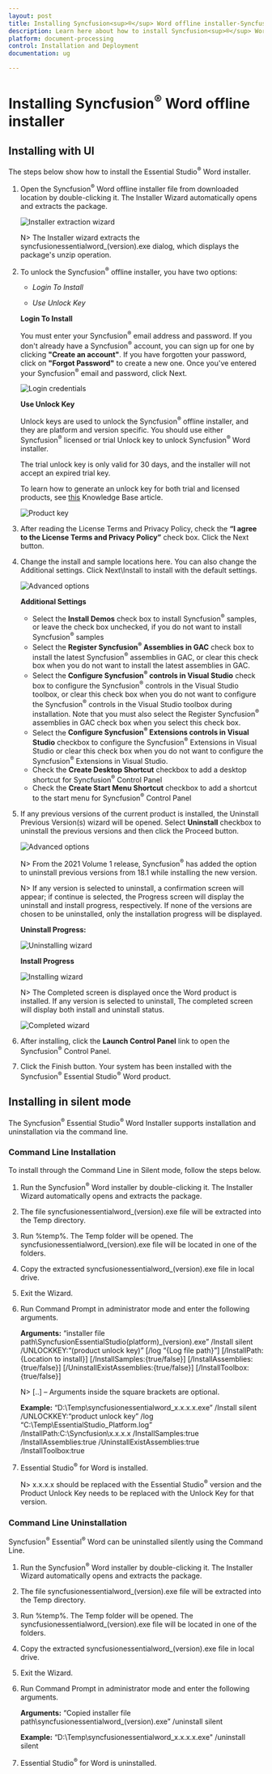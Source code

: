 ```yaml
---
layout: post
title: Installing Syncfusion<sup>®</sup> Word offline installer-Syncfusion<sup>®</sup>
description: Learn here about how to install Syncfusion<sup>®</sup> Word offline installer after downloading from our Syncfusion<sup>®</sup> website.
platform: document-processing
control: Installation and Deployment
documentation: ug

---
```


# Installing Syncfusion<sup>®</sup> Word offline installer


## Installing with UI   

The steps below show how to install the Essential Studio<sup>®</sup> Word installer.

1.	Open the Syncfusion<sup>®</sup> Word offline installer file from downloaded location by double-clicking it. The Installer Wizard automatically opens and extracts the package.

    ![Installer extraction wizard](images/Step-by-Step-Installation_img1.png)

    N> The Installer wizard extracts the syncfusionessentialword_(version).exe dialog, which displays the package's unzip operation.

2.	To unlock the Syncfusion<sup>®</sup> offline installer, you have two options:

   
    * *Login To Install*
   
    * *Use Unlock Key*
   
   
   
    **Login To Install**
   
    You must enter your Syncfusion<sup>®</sup> email address and password. If you don't already have a Syncfusion<sup>®</sup> account, you can sign up for one by clicking **"Create an account"**. If you have forgotten your password, click on **"Forgot Password"** to create a new one. Once you've entered your Syncfusion<sup>®</sup> email and password, click Next.

    ![Login credentials](images/Step-by-Step-Installation_img2.png)   


    **Use Unlock Key**
   
    Unlock keys are used to unlock the Syncfusion<sup>®</sup> offline installer, and they are platform and version specific. You should use either Syncfusion<sup>®</sup> licensed or trial Unlock key to unlock Syncfusion<sup>®</sup> Word installer.
   
    The trial unlock key is only valid for 30 days, and the installer will not accept an expired trial key. 
   
    To learn how to generate an unlock key for both trial and licensed products, see [this](https://www.syncfusion.com/kb/2326) Knowledge Base article.

    ![Product key](images/Step-by-Step-Installation_img3.png)   


3.	After reading the License Terms and Privacy Policy, check the **“I agree to the License Terms and Privacy Policy”** check box. Click the Next button.


4.	Change the install and sample locations here. You can also change the Additional settings. Click Next\Install to install with the default settings.


    ![Advanced options](images/Step-by-Step-Installation_img4.png)

    **Additional Settings**
    
	* Select the **Install Demos** check box to install Syncfusion<sup>®</sup> samples, or leave the check box unchecked, if you do not want to install Syncfusion<sup>®</sup> samples
	* Select the **Register Syncfusion<sup>®</sup> Assemblies in GAC** check box to install the latest Syncfusion<sup>®</sup> assemblies in GAC, or clear this check box when you do not want to install the latest assemblies in GAC.
    * Select the **Configure Syncfusion<sup>®</sup> controls in Visual Studio** check box to configure the Syncfusion<sup>®</sup> controls in the Visual Studio toolbox, or clear this check box when you do not want to configure the Syncfusion<sup>®</sup> controls in the Visual Studio toolbox during installation. Note that you must also select the Register Syncfusion<sup>®</sup> assemblies in GAC check box when you select this check box.
    * Select the **Configure Syncfusion<sup>®</sup> Extensions controls in Visual Studio** checkbox to configure the Syncfusion<sup>®</sup> Extensions in Visual Studio or clear this check box when you do not want to configure the Syncfusion<sup>®</sup> Extensions in Visual Studio.
    * Check the **Create Desktop Shortcut** checkbox to add a desktop shortcut for Syncfusion<sup>®</sup> Control Panel
    * Check the **Create Start Menu Shortcut** checkbox to add a shortcut to the start menu for Syncfusion<sup>®</sup> Control Panel




5.	If any previous versions of the current product is installed, the Uninstall Previous Version(s) wizard will be opened. Select **Uninstall** checkbox to uninstall the previous versions and then click the Proceed button.


    ![Advanced options](images/Step-by-Step-Installation_img8.png)
	
	
	N> From the 2021 Volume 1 release, Syncfusion<sup>®</sup> has added the option to uninstall previous versions from 18.1 while installing the new version.
	
	
	N> If any version is selected to uninstall, a confirmation screen will appear; if continue is selected, the Progress screen will display the uninstall and install progress, respectively. If none of the versions are chosen to be uninstalled, only the installation progress will be displayed.
	
	**Uninstall Progress:**
	
	![Uninstalling wizard](images/Step-by-Step-Installation_img9.png)
	
	**Install Progress**
	
	![Installing wizard](images/Step-by-Step-Installation_img5.png)

    N> The Completed screen is displayed once the Word product is installed. If any version is selected to uninstall, The completed screen will display both install and uninstall status.
	
	![Completed wizard](images/Step-by-Step-Installation_img10.png)
	
6.  After installing, click the **Launch Control Panel** link to open the Syncfusion<sup>®</sup> Control Panel.


7.  Click the Finish button. Your system has been installed with the Syncfusion<sup>®</sup> Essential Studio<sup>®</sup> Word product.

## Installing in silent mode

The Syncfusion<sup>®</sup> Essential Studio<sup>®</sup> Word Installer supports installation and uninstallation via the command line.

### Command Line Installation

To install through the Command Line in Silent mode, follow the steps below.

1.	Run the Syncfusion<sup>®</sup> Word installer by double-clicking it. The Installer Wizard automatically opens and extracts the package.
2.	The file syncfusionessentialword_(version).exe file will be extracted into the Temp directory.
3.	Run %temp%. The Temp folder will be opened. The syncfusionessentialword_(version).exe file will be located in one of the folders.
4.	Copy the extracted syncfusionessentialword_(version).exe file in local drive.
5.	Exit the Wizard.
6.	Run Command Prompt in administrator mode and enter the following arguments.

   
    **Arguments:** “installer file path\SyncfusionEssentialStudio(platform)_(version).exe” /Install silent /UNLOCKKEY:“(product unlock key)” [/log “{Log file path}”] [/InstallPath:{Location to install}] [/InstallSamples:{true/false}] [/InstallAssemblies:{true/false}] [/UninstallExistAssemblies:{true/false}] [/InstallToolbox:{true/false}]


    N> [..] – Arguments inside the square brackets are optional.

    **Example:** “D:\Temp\syncfusionessentialword_x.x.x.x.exe” /Install silent /UNLOCKKEY:“product unlock key” /log “C:\Temp\EssentialStudio_Platform.log” /InstallPath:C:\Syncfusion\x.x.x.x /InstallSamples:true /InstallAssemblies:true /UninstallExistAssemblies:true /InstallToolbox:true

	
7.  Essential Studio<sup>®</sup> for Word is installed.

    N> x.x.x.x should be replaced with the Essential Studio<sup>®</sup> version and the Product Unlock Key needs to be replaced with the Unlock Key for that version.
   

### Command Line Uninstallation

Syncfusion<sup>®</sup> Essential<sup>®</sup> Word can be uninstalled silently using the Command Line.

1.	Run the Syncfusion<sup>®</sup> Word installer by double-clicking it. The Installer Wizard automatically opens and extracts the package.
2.	The file syncfusionessentialword_(version).exe file will be extracted into the Temp directory.
3.	Run %temp%. The Temp folder will be opened. The syncfusionessentialword_(version).exe file will be located in one of the folders.
4.	Copy the extracted syncfusionessentialword_(version).exe file in local drive.
5.	Exit the Wizard.
6.	Run Command Prompt in administrator mode and enter the following arguments.
   
    **Arguments:** “Copied installer file path\syncfusionessentialword_(version).exe” /uninstall silent 

    **Example:** “D:\Temp\syncfusionessentialword_x.x.x.x.exe" /uninstall silent


7.  Essential Studio<sup>®</sup> for Word is uninstalled.
   
   
